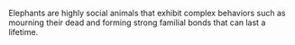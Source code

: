 Elephants are highly social animals that exhibit complex behaviors such as mourning their dead and forming strong familial bonds that can last a lifetime.
